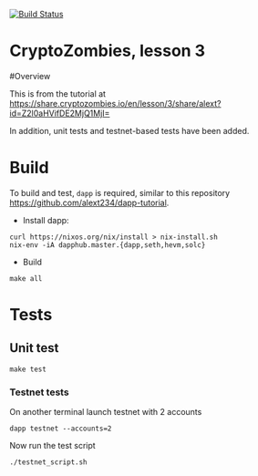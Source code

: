 [![Build Status](https://travis-ci.org/alext234/crypto-zombies-l3.svg?branch=master)](https://travis-ci.org/alext234/crypto-zombies-l3)

# CryptoZombies, lesson 3

#Overview

This is from the tutorial at  https://share.cryptozombies.io/en/lesson/3/share/alext?id=Z2l0aHVifDE2MjQ1MjI=
 

In addition, unit tests and testnet-based tests have been added.

# Build 

To build and test, `dapp` is required, similar to this repository https://github.com/alext234/dapp-tutorial.

- Install dapp:

```
curl https://nixos.org/nix/install > nix-install.sh
nix-env -iA dapphub.master.{dapp,seth,hevm,solc}

```
- Build

```
make all
```

# Tests

## Unit test

```
make test
```


### Testnet tests


On another terminal launch testnet with 2 accounts

```
dapp testnet --accounts=2
```

Now run the test script

```
./testnet_script.sh
```

